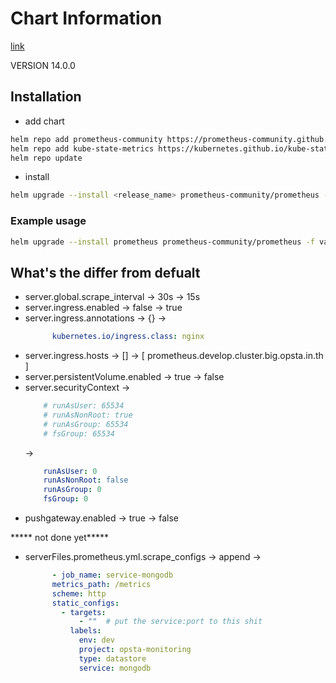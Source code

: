 # Chart Information

[link](https://github.com/prometheus-community/helm-charts)

VERSION 14.0.0

## Installation 

- add chart

```bash
helm repo add prometheus-community https://prometheus-community.github.io/helm-charts
helm repo add kube-state-metrics https://kubernetes.github.io/kube-state-metrics
helm repo update
```

- install 

```bash
helm upgrade --install <release_name> prometheus-community/prometheus -f <values_file.yaml> -n <namespace> --version <VERSION>
```

### Example usage

```bash
helm upgrade --install prometheus prometheus-community/prometheus -f values-opsta.yaml -n monitoring --version 14.0.0
```

## What's the differ from defualt

- server.global.scrape_interval -> 30s -> 15s
- server.ingress.enabled -> false -> true
- server.ingress.annotations -> {} -> 
  ```yaml
        kubernetes.io/ingress.class: nginx
  ```
- server.ingress.hosts -> [] -> 
  [
    prometheus.develop.cluster.big.opsta.in.th
  ]
- server.persistentVolume.enabled -> true -> false
- server.securityContext ->
  ```yaml
      # runAsUser: 65534
      # runAsNonRoot: true
      # runAsGroup: 65534
      # fsGroup: 65534
  ``` 
  ->
  ```yaml
      runAsUser: 0
      runAsNonRoot: false
      runAsGroup: 0
      fsGroup: 0
  ```
- pushgateway.enabled -> true -> false

***** not done yet*****
- serverFiles.prometheus.yml.scrape_configs -> append ->
  ```yaml
        - job_name: service-mongodb
        metrics_path: /metrics
        scheme: http
        static_configs:
          - targets:
              - ""  # put the service:port to this shit
            labels:
              env: dev
              project: opsta-monitoring
              type: datastore
              service: mongodb
  ```

